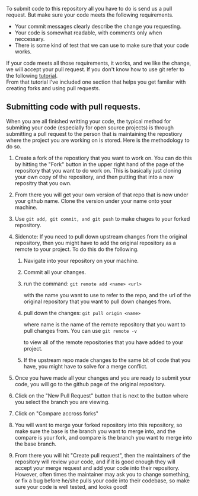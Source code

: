 To submit code to this repository all you have to do is send us a pull request.
But make sure your code meets the following requirements.   
*  Your commit messages clearly describe the change you requesting.   
*  Your code is somewhat readable, with comments only when neccessary.   
*  There is some kind of test that we can use to make sure that your code works.   
  
If your code meets all those requirements, it works, and we like the change, we will accept your pull request. 
If you don't know how to use git refer to the following [tutorial](https://zachmsorenson.github.io/tutorials/github).   
From that tutorial I've included one section that helps you get familar with creating forks and using pull requests. 



Submitting code with pull requests.
--------------------------------------

When you are all finished writting your code, the typical method for
submiting your code (especially for open source projects) is through
submitting a pull request to the person that is maintaining the
repostiory where the project you are working on is stored. Here is the
methodology to do so.

1.  Create a fork of the repostiory that you want to work on. You can do
	this by hitting the "Fork" button in the upper right hand of the
	page of the repository that you want to do work on. This is
	basically just cloning your own copy of the repository, and then
	putting that into a new repositry that you own.
2.  From there you will get your own version of that repo that is now
	under your github name. Clone the version under your name onto your
	machine.
3.  Use ```git add, git commit, and git push``` to make chages to your forked
	repository.
4.  Sidenote: If you need to pull down upstream changes from the
	original repository, then you might have to add the original
	repository as a remote to your project. To do this do the following.
	1.  Navigate into your repository on your machine.
	2.  Commit all your changes.
	3.  run the command: ```git remote add <name> <url> ```

		with the name you want to use to refer to the repo, and the url
		of the original repository that you want to pull down changes
		from.

	4.  pull down the changes: ``git pull origin <name>``

		where name is the name of the remote repository that you want to
		pull changes from. You can use ```git remote -v```

		to view all of the remote repositories that you have added to
		your project.

	5.  If the upstream repo made changes to the same bit of code that
		you have, you might have to solve for a merge conflict.

5.  Once you have made all your changes and you are ready to submit your code, you will go to the github page of the original repository.

6.  Click on the "New Pull Request" button that is next to the button where you select the branch you are viewing.

7.  Click on "Compare accross forks"

8.  You will want to merge your forked repository into this repository, so make sure the base is the branch you want to merge into, and the compare is your fork, and compare is the branch you want to merge into the base branch.

9.  From there you will hit "Create pull request", then the maintainers of the repository will review your code, and if it is good enough they will accept your merge request and add your code into their repository. However, often times the maintainer may ask you to change something, or fix a bug before he/she pulls your code into their codebase, so make sure your code is well tested, and looks good!

